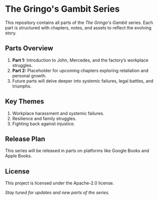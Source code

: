 # The Gringo's Gambit Series

This repository contains all parts of the *The Gringo's Gambit* series. Each part is structured with chapters, notes, and assets to reflect the evolving story.

## Parts Overview
1. **Part 1:** Introduction to John, Mercedes, and the factory’s workplace struggles.
2. **Part 2:** Placeholder for upcoming chapters exploring retaliation and personal growth.
3. Future parts will delve deeper into systemic failures, legal battles, and triumphs.

## Key Themes
1. Workplace harassment and systemic failures.
2. Resilience and family struggles.
3. Fighting back against injustice.

## Release Plan
This series will be released in parts on platforms like Google Books and Apple Books.

## License
This project is licensed under the Apache-2.0 license.

*Stay tuned for updates and new parts of the series.*

